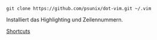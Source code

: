 ```
git clone https://github.com/psunix/dot-vim.git ~/.vim 
```
Installiert das Highlighting und Zeilennummern.

[Shortcuts](Shortcuts.md)